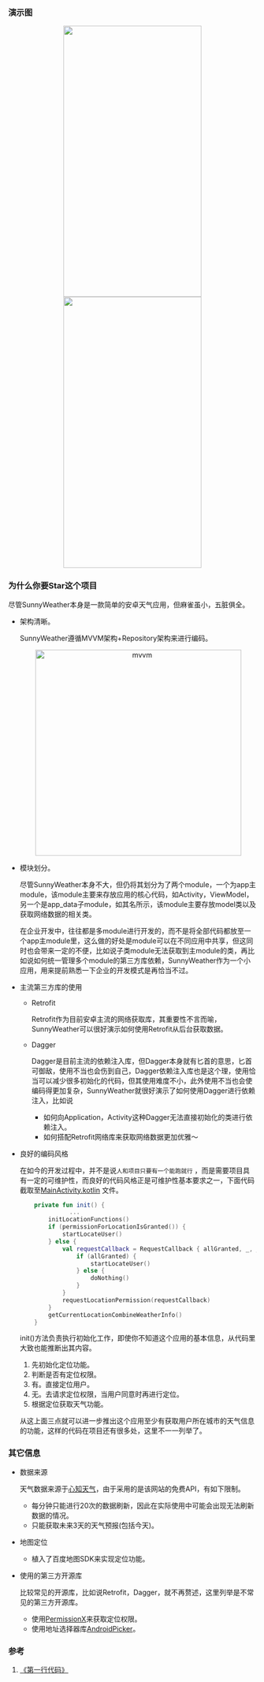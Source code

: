 ### 演示图

<p align="center"><img src="https://user-images.githubusercontent.com/65336599/139616040-bba91aab-4060-4eec-a887-a47d40ac56fa.gif" width="280" height="550"/><img src="https://user-images.githubusercontent.com/65336599/139671076-e6d0d377-f86e-4354-8842-2856cc93b488.gif" width="280" height="550"/></p>

### 为什么你要Star这个项目

尽管SunnyWeather本身是一款简单的安卓天气应用，但麻雀虽小，五脏俱全。

- 架构清晰。

  SunnyWeather遵循MVVM架构+Repository架构来进行编码。

  <p align="center"><img width="418" alt="mvvm" src="https://user-images.githubusercontent.com/65336599/139617319-203e65f4-ec94-454a-8fb9-605937a1445d.png"></p>

- 模块划分。

  尽管SunnyWeather本身不大，但仍将其划分为了两个module，一个为app主module，该module主要来存放应用的核心代码，如Activity，ViewModel，另一个是app_data子module，如其名所示，该module主要存放model类以及获取网络数据的相关类。

  在企业开发中，往往都是多module进行开发的，而不是将全部代码都放至一个app主module里，这么做的好处是module可以在不同应用中共享，但这同时也会带来一定的不便，比如说子类module无法获取到主module的类，再比如说如何统一管理多个module的第三方库依赖，SunnyWeather作为一个小应用，用来提前熟悉一下企业的开发模式是再恰当不过。

- 主流第三方库的使用

  - Retrofit

    Retrofit作为目前安卓主流的网络获取库，其重要性不言而喻，SunnyWeather可以很好演示如何使用Retrofit从后台获取数据。

  - Dagger

    Dagger是目前主流的依赖注入库，但Dagger本身就有匕首的意思，匕首可御敌，使用不当也会伤到自己，Dagger依赖注入库也是这个理，使用恰当可以减少很多初始化的代码，但其使用难度不小，此外使用不当也会使编码得更加复杂，SunnyWeather就很好演示了如何使用Dagger进行依赖注入，比如说

    - 如何向Application，Activity这种Dagger无法直接初始化的类进行依赖注入。
    - 如何搭配Retrofit网络库来获取网络数据更加优雅～

- 良好的编码风格

  在如今的开发过程中，并不是说`人和项目只要有一个能跑就行`
  ，而是需要项目具有一定的可维护性，而良好的代码风格正是可维护性基本要求之一，下面代码截取至[MainActivity.kotlin](./app/src/main/java/com/sunnyweather/main/MainActivity.kt)
  文件。

  ```kotlin
      private fun init() {
  				...
          initLocationFunctions()
          if (permissionForLocationIsGranted()) {
              startLocateUser()
          } else {
              val requestCallback = RequestCallback { allGranted, _, _ ->
                  if (allGranted) {
                      startLocateUser()
                  } else {
                      doNothing()
                  }
              }
              requestLocationPermission(requestCallback)
          }
          getCurrentLocationCombineWeatherInfo()
      }
  ```

  init()方法负责执行初始化工作，即使你不知道这个应用的基本信息，从代码里大致也能推断出其内容。

  1. 先初始化定位功能。
  2. 判断是否有定位权限。
    1. 有。直接定位用户。
    2. 无。去请求定位权限，当用户同意时再进行定位。
  3. 根据定位获取天气功能。

  从这上面三点就可以进一步推出这个应用至少有获取用户所在城市的天气信息的功能，这样的代码在项目还有很多处，这里不一一列举了。

### 其它信息

- 数据来源

  天气数据来源于[心知天气](https://www.seniverse.com/)，由于采用的是该网站的免费API，有如下限制。

  - 每分钟只能进行20次的数据刷新，因此在实际使用中可能会出现无法刷新数据的情况。
  - 只能获取未来3天的天气预报(包括今天)。

- 地图定位

  - 植入了百度地图SDK来实现定位功能。

* 使用的第三方开源库

  比较常见的开源库，比如说Retrofit，Dagger，就不再赘述，这里列举是不常见的第三方开源库。

  * 使用[PermissionX](https://github.com/guolindev/PermissionX)来获取定位权限。
  * 使用地址选择器库[AndroidPicker](https://github.com/gzu-liyujiang/AndroidPicker)。

### 参考

1. [《第一行代码》](https://item.jd.com/10026226142664.html)

